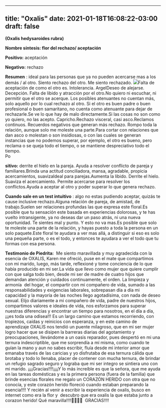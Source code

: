 
---
title: "Oxalis"
date: 2021-01-18T16:08:22-03:00
draft: false
--- 
        

 




**(Oxalis hedysaroides rubra)** 

**Nombre síntesis: flor del rechazo/ aceptación**   


**Positivo:**  aceptación

**Negativo:**  rechazo

**Resumen** : ideal para las personas que ya no pueden acercarse mas a los demás / al otro. Siento rechazo del otro. Me siento rechazado. ![](images/oxalis_xs2nbf2w.jpg)Falta de aceptación de como el otro es. Intolerancia. ArgelDeseo de alejarse. Decepción. Falta de libido y atracción por el otro.No quiero ni escuchar, ni permitir que el otro se acerque. Los posibles atenuantes no cuentan más, solo aquello por lo cual rechazo al otro. Si el otro es buen padre o buen profesional o buen samaritano, no cuenta como atenuante para dejar de rechazarle.Se ve lo que hay de malo directamente.Si las cosas no son como yo quiero, no las acepto. Capricho.Rechazo visceral, casi asco.Reclamos continuos. Recuerdos negativos que generan más rechazo. Rompo toda la relación, aunque solo me moleste una parte.Para cortar con relaciones que dan asco o molestan o son insidiosas, o con las cuales se generan instancias que no podemos superar, por ejemplo, el otro es bueno, pero reclama o se queja todo el tiempo, o se mantiene despreciativo todo el tiempo.  
Po

**sitivo:**  derrite el hielo en la pareja. Ayuda a resolver conflicto de pareja y familiares.Brinda una actitud conciliadora, mansa, agradable, propicia acercamientos, suavizaIdeal para parejas.Aumenta la libido. Derrite el hielo. Suaviza el acercamiento. Permite acercarse para resolver los conflictos.Ayuda a aceptar al otro y poder superar lo que genera rechazo.  


**Cuando sale en un test intuitivo** : algo no estas pudiendo aceptar, quizás te cause inclusive rechazo.Alguna relación de pareja, de amistad, de trabajo.Suelen ser relaciones profundas las que expresa este floral.Es posible que tu sensación este basada en experiencias dolorosas, y te has vuelto intransigente, ya no deseas dar un paso atrás, ni una nueva oportunidad. Te sientes mal y punto. Y esto no va mas.Es posible que solo te moleste una parte de la relación, y hayas puesto a toda la persona en un solo paquete.Este floral te ayudara a ver mas allá, a distinguir si eso es solo una pequeña parte, o es el todo, y entonces te ayudara a ver el todo que tu formas con esa persona.  


**Testimonio de Piedrita:**   Me siento maravillada y muy agradecida con la esencia de OXALIS, Karen me ofreció, puse en el mate que compartimos con mi marido, luego, más tarde, reflexioné y tome conciencia de lo que había producido en mi ser.La vida que llevo como mujer que quiere cumplir con que salga todo bien, desde mi ser de madre de cuatro hijos que demandan atención y cuidados continuamente, el orden. La limpieza y armonía  del hogar, el compartir con mi compañero de vida, sumado a las responsabilidades y exigencias laborales, sobrepasan día a día mi capacidad y la mayoría de las noches llego agotadísima, con nada de deseo sexual. Elijo diariamente a mi compañero de vida, padre de nuestros hijos, compartimos valores e ideales de vida, nos esforzamos para superar nuestras diferencias y encontrar un tiempo para nosotros, en el día a día, ¡¡¡es toda una odisea!!! Es un largo camino que estamos recorriendo, con tropiezos, caídas y reinicios con esperanza, y en este camino de aprendizaje OXALIS nos tendió un puente milagroso, que en mi ser mujer logro hacer que se disipen la barreras diarias del agotamiento y preocupaciones, llevándome a un oasis reparador, pues despertó en mi una ternura indescriptible, que me sorprendía a mí misma, como cuando te guían la mano y aun no sabes escribir, fluía desde mi interior amor que emanaba través de las caricias y yo disfrutaba de esa ternura cálida que brotaba y todo lo llenaba, placer de contener con mucha ternura, de brindar un refugio sagrado seguro y lograba que mi ser integro se sintiera uno con mi marido. ¡¡¡¡Gracias!!!!¡¡¡¡Y lo más increíble es que la señora, que me ayuda en las tareas domésticas y es la primera persona (fuera de la familia) que brinde esencias florales me regalo un CORAZÓN HERIDO con otra que no conocía, y este corazón herido floreció cuando estaban preparando la esencia!!!! Y recién al venir a escribir la experiencia de oxalis, busco en internet como era la flor y  descubro que era oxalis la que estaba junto a corazon herido! Qué maravilla!!!!🌸🥀🌼✨  GRACIAS!!!!  







